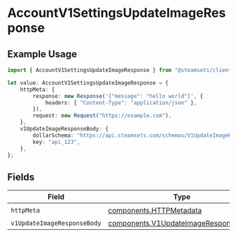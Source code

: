 # AccountV1SettingsUpdateImageResponse

## Example Usage

```typescript
import { AccountV1SettingsUpdateImageResponse } from "@steamsets/client-ts/models/operations";

let value: AccountV1SettingsUpdateImageResponse = {
    httpMeta: {
        response: new Response('{"message": "hello world"}', {
            headers: { "Content-Type": "application/json" },
        }),
        request: new Request("https://example.com"),
    },
    v1UpdateImageResponseBody: {
        dollarSchema: "https://api.steamsets.com/schemas/V1UpdateImageResponseBody.json",
        key: "api_123",
    },
};
```

## Fields

| Field                                                                                        | Type                                                                                         | Required                                                                                     | Description                                                                                  |
| -------------------------------------------------------------------------------------------- | -------------------------------------------------------------------------------------------- | -------------------------------------------------------------------------------------------- | -------------------------------------------------------------------------------------------- |
| `httpMeta`                                                                                   | [components.HTTPMetadata](../../models/components/httpmetadata.md)                           | :heavy_check_mark:                                                                           | N/A                                                                                          |
| `v1UpdateImageResponseBody`                                                                  | [components.V1UpdateImageResponseBody](../../models/components/v1updateimageresponsebody.md) | :heavy_minus_sign:                                                                           | OK                                                                                           |
